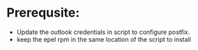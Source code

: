 
# Prerequsite:

   - Update the outlook credentials in script to configure postfix.
   - keep the epel rpm in the same location of the script to install
